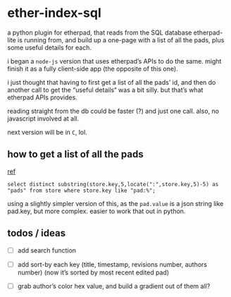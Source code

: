 ether-index-sql
===============

a python plugin for etherpad, that reads from the SQL database etherpad-lite is running from, and build up a one-page with a list of all the pads, plus some useful details for each.

i began a `node-js` version that uses etherpad’s APIs to do the same. might finish it as a fully client-side app (the opposite of this one).

i just thought that having to first get a list of all the pads’ id, and then do another call to get the “useful details“ was a bit silly. but that’s what etherpad APIs provides.

reading straight from the db could be faster (?) and just one call. also, no javascript involved at all.

next version will be in `C`, lol.

## how to get a list of all the pads

[ref](https://github.com/ether/etherpad-lite/wiki/How-to-list-all-pads)

```
select distinct substring(store.key,5,locate(":",store.key,5)-5) as "pads" from store where store.key like "pad:%";
```

using a slightly simpler version of this, as the `pad.value` is a json string like pad.key, but more complex. easier to work that out in python.

## todos / ideas

- [ ] add search function
- [ ] add sort-by each key (title, timestamp, revisions number, authors number) (now it’s sorted by most recent edited pad)
- [ ] grab author’s color hex value, and build a gradient out of them all?

